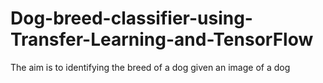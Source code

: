 # Dog-breed-classifier-using-Transfer-Learning-and-TensorFlow
The aim is to identifying the breed of a dog given an image of a dog
